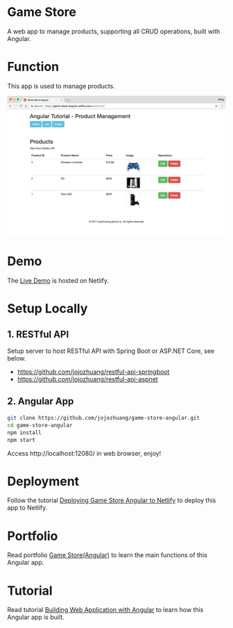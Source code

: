# Game Store
A web app to manage products, supporting all CRUD operations, built with Angular.

# Function
This app is used to manage products.

<kbd>![image](/src/assets/productlist.png)</kbd>

# Demo
The [Live Demo](https://game-store-angular.netlify.com/) is hosted on Netlify.

# Setup Locally
## 1. RESTful API
Setup server to host RESTful API with Spring Boot or ASP.NET Core, see below.
* https://github.com/jojozhuang/restful-api-springboot
* https://github.com/jojozhuang/restful-api-aspnet

## 2. Angular App
```bash
git clone https://github.com/jojozhuang/game-store-angular.git
cd game-store-angular
npm install
npm start
```
Access http://localhost:12080/ in web browser, enjoy!

# Deployment
Follow the tutorial [Deploying Game Store Angular to Netlify](https://jojozhuang.github.io/tutorial/angular/deploying-game-store-angular-to-netlify/) to deploy this app to Netlify.

# Portfolio
Read portfolio [Game Store(Angular)](https://jojozhuang.github.io/portfolio/game-store-angular/) to learn the main functions of this Angular app.

# Tutorial
Read tutorial [Building Web Application with Angular](https://jojozhuang.github.io/tutorial/angular/building-web-application-with-angular/) to learn how this Angular app is built.
